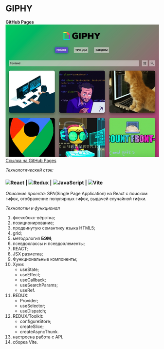 # GIPHY

**GitHub Pages**
<img src='./src/images/giphy.jpeg' alt='giphy' >
[Ссылка на GitHub Pages](https://danieledefoe.github.io/gifs-application/)

_Технологический стэк:_

### ![React](https://img.shields.io/badge/react-%2320232a.svg?style=for-the-badge&logo=react&logoColor=%2361DAFB) | ![Redux](https://img.shields.io/badge/redux-%23593d88.svg?style=for-the-badge&logo=redux&logoColor=white) | ![JavaScript](https://img.shields.io/badge/javascript-%23323330.svg?style=for-the-badge&logo=javascript&logoColor=%23F7DF1E) | ![Vite](https://img.shields.io/badge/vite-%23646CFF.svg?style=for-the-badge&logo=vite&logoColor=white)

_Описание проекта:_ SPA(Single Page Application) на React с поиском гифок, отображение популярных гифок, выдачей случайной гифки.

_Технологии и функционал_

1.  флексбокс-вёрстка;
2.  позиционирование;
3.  продвинутую семантику языка HTML5;
4.  grid;
5.  методология **БЭМ**;
6.  псевдоклассы и псевдоэлементы;
7.  REACT;
8.  JSX разметка;
9.  Функциональные компоненты;
10. Хуки:
    - useState;
    - useEffect;
    - useCallback;
    - useSearchParams;
    - useRef.
11. REDUX:
    - Provider;
    - useSelector;
    - useDispatch;
12. REDUX/Toolkit:
    - configureStore;
    - createSlice;
    - createAsyncThunk.
13. настроена работа с API.
14. сборка Vite.
